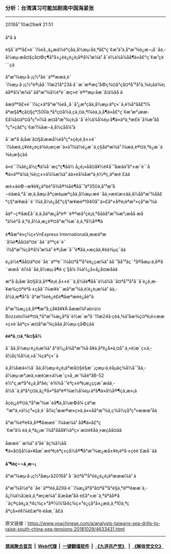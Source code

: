 ### 分析：台湾演习可能加剧南中国海紧张 
------------------------

<div class="published">
 <span class="date" title="ä¸­å½æ¶é´">
  <time datetime="2018-10-29T21:51:00+08:00">
   2018å¹´10æ29æ¥ 21:51
  </time>
 </span>
</div>
<br/>
<div class="wsw">
 <span class="dateline">
  å°å â
 </span>
 <p>
  è§å¯äººå£«è¯´ï¼éå¸¸ä¿æä½è°çåä¸­å½æµ·å­ä¸ªå£°ç´¢æ¹ä¹ä¸å°æ¹¾è¿æ¬¡å¨åä¸­å½æµ·æå¤§çå¤©ç¶å²å±¿éè¿è¿è¡å®å¼¹æ¼ä¹ å¯è½ä¼å¼åå¶ä»å£°ç´¢æ¹çè´¨çã
 </p>
 <p>
  å°æ¹¾æµ·å·¡ç½²åè¨äººææä¸è¯´ï¼æµ·å·¡ç½²è®¡åå¨11æ21å°23å·å¨æ¯æ®æç¹å©ç¾¤å²çå¤ªå¹³å²ä¸¾è¡âä¾è¡âå®å¼¹æ¼ä¹ ãå°æ¹¾å½é²é¨æç»è¯è®ºæµ·åæ¯å¦ä¼åå ã
 </p>
 <p>
  åæäººå£«è¯´ï¼ç±äºå°æ¹¾éå¸¸å¨å¹¿æ³çåä¸­å½æµ·äºç«¯ä¸­è¾å°åå£°ï¼ åªæ§å¶çå¤§çº¦500ä¸ªå²ç¤å½ä¸­çä¸¤ä¸ªï¼èä¸ä¸å¶ä»å£°ç´¢æ¹æ²¡ææ­£å¼å¤äº¤å³ç³»ï¼å æ­¤å°æ¹¾çè¡å¨å¯è½ä¼å¼èµ·å¶ä»äºä¸ªæ­£è¯å¾æ¹åå³ç³»çå£°ç´¢æ¹ï¼åæ¬ä¸­å½çåå¼¹ã
 </p>
 <p>
  å¨æ°å å¡åæ´å¤§å­¦ææå½éå³ç³»çè¡é¸å±±è¯´ï¼âæä¸ç¥éè¿éçä¾è¡æçæ¯ä»ä¹ï¼ä½è¿æ¯ä¸ç§åäºæ¼ä¹ ï¼æä¸è®¤ä¸ºè¿æ¯ä¾è¡æ§çãâ
 </p>
 <p>
  ä»è¯´ï¼âè¿å½ç¶ä¼å¨æç°ç¶ãä½ å¿é¡»åå¤å¥½é¢å¯¹åæãä¹å°±æ¯è¯´å¶ä»äººä¼ä¸¾è¡ç±»ä¼¼æ¼ä¹ ãä»èå¼åæ°ä¸è½®ç¸äºæè´£ãâ
 </p>
 <p>
  æè±ãé©¬æ¥è¥¿äºãè²å¾å®¾åè¶åå¯¹äº350ä¸å¹³æ¹å¬éãæä¸°å¯æ¸ä¸åæµ·åºçæèµæºçåä¸­å½æµ·æé¨åä¸»æè¦æ±ãä¸­å½åå°æ¹¾åå£°ç§°æ¥æå¨é¨ï¼ä¸­å½è¿å£°ç§°æ¥æèª1940å¹´ä»£å°±å®è¡èªæ²»çå°æ¹¾ã
 </p>
 <p>
  åäº¬ç®åæ­£å¨ä¸ä¸åäºæ¿åºè®¨è®ºæå³çè¡ä¸ºååãå°æ¹¾æ²¡æåå æå³ä¼è°å ä¸ºä¸­å½ä¸æ¿è®¤å°æ¹¾æ¯ä¸ä¸ªå½å®¶ã
  <br/>
  <br/>
  è¶åæ°é»ç½ç«VnExpress Internationalä¸ææäºæ´å¼è¶åå¤äº¤é¨åè¨äººçè¯è¯´ï¼å°æ¹¾çå®å¼¹æ¼ä¹ è®¡åæ¯å¯¹è¶åä¸»æçâä¸¥éä¾µç¯âã
 </p>
 <p>
  è¿ä½è¶åå¤äº¤é¨åè¨äººè¯´ï¼å¤ªå¹³å²éè¿çæ¼ä¹ âå¯¹åå¹³ãç¨³å®åæµ·ä¸å®å¨ææå¨èï¼å¨åä¸­å½æµ·å¶é ç´§å¼ ï¼ä½¿å±å¿å¤æåãâ
 </p>
 <p>
  æ°å å¡åæ´å¤§å­¦ä¸å®¶è¡é¸å±±è¯´ä¸­å½åè¶åå¯è½ä¼å¨å¤ªå¹³å²å¨å´è¿ä¸æ­¥æ¾ç¤ºèªå·±çå­å¨ï¼æ¥è¯´æå°æ¹¾ä¸è¦è¿è¡æ¼ä¹ ãä¸­å½ä¸æ¶å°å¨å°æ¹¾éè¿é£è¶åæºæéè¿åè°ã
 </p>
 <p>
  å°æ¹¾æ¿ç­ä¸å®¶æ³å¸çå¥å¥¥Â·åææï¼Fabrizio Bozzatoï¼è®¤ä¸ºå°æ¹¾æ¿åºå¯è½æ¯æ³å¨11æ24å·çéä¸¾ä¹åæ¾ç¤ºè¡è±ææ»ç»è´åäºç»´æ¤å°æ¹¾çâåä¸­å½æµ·çå©çâã
 </p>
 <p>
  <strong>
   èéªä¸¤ä¸ªå¤§å½
  </strong>
 </p>
 <p>
  å¨åä¸­å½æµ·è¿è¡æ¼ä¹ å°ä½¿å¾å°æ¹¾å·å¥ä¸åºè¿å»ä¸¤å¹´ä¸»è¦æ¯ç±ä¸­å½åç¾å½ä¸»å¯¼çäºç«¯ã
 </p>
 <p>
  ä¸­å½åæä»½å¨åä¸­å½æµ·è¿è¡äºæå¤§è§æ¨¡çæµ·ä¸éåµãç¾å½å¯¹åä¸­å½æµ·æ²¡æä¸»æè¦æ±ä½æ¯ç»å¸¸æ´¾åè°åB-52 è½°ç¸æºå°è¿ä¸åºåè¡¨è¾¾å¯¹èªç±èªè¡æ¿ç­çæ¯æãä¸­å½å¨ä¸äºå²ç¤ä¸ä¿®å»ºåäºè®¾æ½å¼èµ·äºå¶ä»å½å®¶çä¸æ»¡ã
 </p>
 <p>
  åçé¡¿è®¤ä¸ºå°æ¹¾æ¯éå¶ä¸­å½æ©å¼ çäºæ´²æ°ä¸»ä½ç³»çä¸é¨åï¼ç¹ææ®æ»ç»ä¸ä»»åå°æ¹¾ä¸ç¾å½çå³ç³»æææ¹åã
 </p>
 <p>
  å°æ¹¾é®é¢ä¸å®¶åææè¯´ï¼âæ¼ä¹ åå¶ä»å£°ç´¢æ¹ä¼ éä¸ä¸ªä¿¡æ¯ï¼å°ååå¥½äºç»´æ¤é¢åä¸»æçåå¤ãâ
  <br/>
  <br/>
  åææè¯´æ¼ä¹ ä¹åè¯âç¾å½åå¶ä»å¤§å½ä»¥åæ¯æèªè¡èªç±çå½å®¶å°æ¹¾æ¿æå±¥è¡èªå·±çèè´£æå¨ãâ
  <br/>
  <strong>
   <br/>
   å¹¶éç¬¬ä¸æ¬¡
  </strong>
 </p>
 <p>
  å°æ¹¾æµ·å·¡ç½²åæµ·å2016å¹´å¨å¤ªå¹³å²éè¿è¿è¡äºæææ¼ä¹ ã
 </p>
 <p>
  å°æ¹¾å½é²é¨åè¨äººéä¸­å29å·è¯´ï¼æ¿åºå°å¤ªå¹³å²è§ä¸ºäººéææ´ä¸­å¿ï¼ä½å¦æä¸ä¸ªæçæ¼ä¹ å¦æåæ¹åå é£å°±æ¯ä¸ºäºâå®å¨âç®çãè¿ä¸ª4ç¾ç±³å®½ï¼1å4ç¾ç±³é¿çå²å±¿æä¸ä¸ª10ä¸ªçåºçå»é¢ï¼é£æºè·éåæ¸¯å£ã
 </p>
 <p>
 </p>
</div>

原文链接：https://www.voachinese.com/a/analysts-taiwans-sea-drills-to-raise-south-china-sea-tensions-20181029/4633431.html


------------------------
#### [禁闻聚合首页](https://github.com/gfw-breaker/banned-news/blob/master/README.md) &nbsp;|&nbsp; [Web代理](https://github.com/gfw-breaker/open-proxy/blob/master/README.md) &nbsp;|&nbsp;  [一键翻墙软件](https://github.com/gfw-breaker/nogfw/blob/master/README.md) &nbsp;|&nbsp; [《九评共产党》](https://github.com/gfw-breaker/9ping.md/blob/master/README.md#九评之一评共产党是什么) &nbsp;|&nbsp; [《解体党文化》](https://github.com/gfw-breaker/jtdwh.md/blob/master/README.md#绪论)